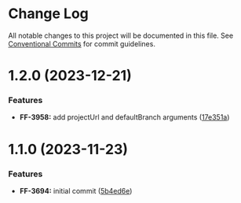 # Change Log

All notable changes to this project will be documented in this file.
See [Conventional Commits](https://conventionalcommits.org) for commit guidelines.

# 1.2.0 (2023-12-21)


### Features

* **FF-3958:** add projectUrl and defaultBranch arguments ([17e351a](https://github.com/cloud-ru-tech/frontend-tools/commit/17e351a5613ce0872e9a2b67ab4d05bf7237d8b6))





# 1.1.0 (2023-11-23)


### Features

* **FF-3694:** initial commit ([5b4ed6e](https://github.com/cloud-ru-tech/frontend-tools/commit/5b4ed6ec2ba0ca9a4bc1e4099380d44e10c2e7f6))
